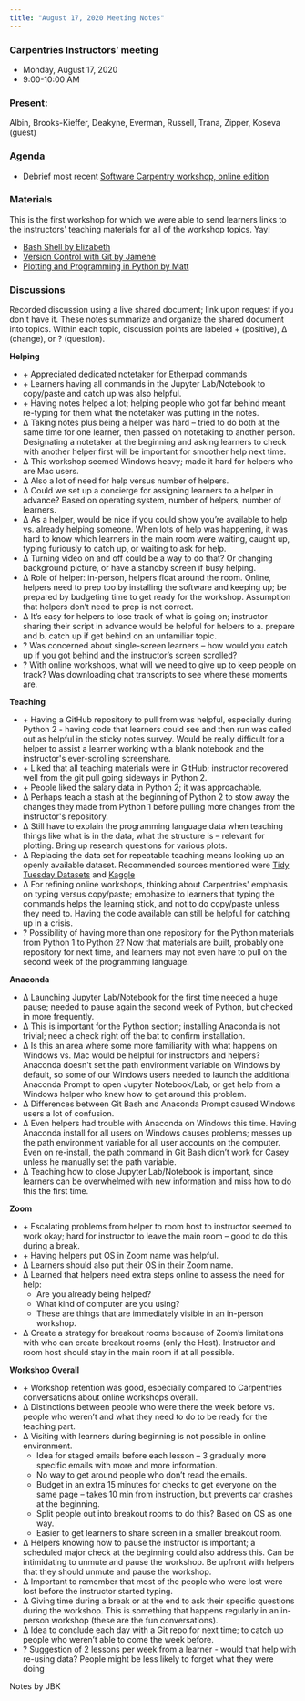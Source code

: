 ```yaml
---
title: "August 17, 2020 Meeting Notes"
---
```

### Carpentries Instructors’ meeting
- Monday, August 17, 2020
- 9:00-10:00 AM

### Present:
Albin, Brooks-Kieffer, Deakyne, Everman, Russell, Trana, Zipper, Koseva (guest)

### Agenda
- Debrief most recent [Software Carpentry workshop, online edition](https://kulibraries.github.io/2020-07-24-ku-online/)

### Materials
This is the first workshop for which we were able to send learners links to the instructors' teaching materials for all of the workshop topics. Yay!
- [Bash Shell by Elizabeth](https://github.com/ereverman/July-August_SWCarpentry_Day1)
- [Version Control with Git by Jamene](https://github.com/jbkieffer/swc-git-script-notes)
- [Plotting and Programming in Python by Matt](https://github.com/mdeakyne/SWC-2020)

### Discussions
Recorded discussion using a live shared document; link upon request if you don't have it. These notes summarize and organize the shared document into topics. Within each topic, discussion points are labeled \+ (positive), &Delta; (change), or ? (question).

**Helping**
- \+ Appreciated dedicated notetaker for Etherpad commands
- \+ Learners having all commands in the Jupyter Lab/Notebook to copy/paste and catch up was also helpful.
- \+ Having notes helped a lot; helping people who got far behind meant re-typing for them what the notetaker was putting in the notes.
- &Delta; Taking notes plus being a helper was hard – tried to do both at the same time for one learner, then passed on notetaking to another person. Designating a notetaker at the beginning and asking learners to check with another helper first will be important for smoother help next time.
- &Delta; This workshop seemed Windows heavy; made it hard for helpers who are Mac users.
- &Delta; Also a lot of need for help versus number of helpers.
- &Delta; Could we set up a concierge for assigning learners to a helper in advance? Based on operating system, number of helpers, number of learners.
- &Delta; As a helper, would be nice if you could show you’re available to help vs. already helping someone. When lots of help was happening, it was hard to know which learners in the main room were waiting, caught up, typing furiously to catch up, or waiting to ask for help.
- &Delta; Turning video on and off could be a way to do that? Or changing background picture, or have a standby screen if busy helping.
- &Delta; Role of helper: in-person, helpers float around the room. Online, helpers need to prep too by installing the software and keeping up; be prepared by budgeting time to get ready for the workshop. Assumption that helpers don’t need to prep is not correct.
- &Delta; It’s easy for helpers to lose track of what is going on; instructor sharing their script in advance would be helpful for helpers to a. prepare and b. catch up if get behind on an unfamiliar topic.
- ? Was concerned about single-screen learners – how would you catch up if you got behind and the instructor’s screen scrolled?
- ? With online workshops, what will we need to give up to keep people on track? Was downloading chat transcripts to see where these moments are.

**Teaching**
- \+ Having a GitHub repository to pull from was helpful, especially during Python 2 - having code that learners could see and then run was called out as helpful in the sticky notes survey. Would be really difficult for a helper to assist a learner working with a blank notebook and the instructor's ever-scrolling screenshare.
- \+ Liked that all teaching materials were in GitHub; instructor recovered well from the git pull going sideways in Python 2.
- \+ People liked the salary data in Python 2; it was approachable.
- &Delta; Perhaps teach a stash at the beginning of Python 2 to stow away the changes they made from Python 1 before pulling more changes from the instructor's repository.
- &Delta; Still have to explain the programming language data when teaching things like what is in the data, what the structure is – relevant for plotting. Bring up research questions for various plots.
- &Delta; Replacing the data set for repeatable teaching means looking up an openly available dataset. Recommended sources mentioned were [Tidy Tuesday Datasets](https://github.com/rfordatascience/tidytuesday) and [Kaggle](https://www.kaggle.com/datasets)
- &Delta; For refining online workshops, thinking about Carpentries' emphasis on typing versus copy/paste; emphasize to learners that typing the commands helps the learning stick, and not to do copy/paste unless they need to. Having the code available can still be helpful for catching up in a crisis.
- ? Possibility of having more than one repository for the Python materials from Python 1 to Python 2? Now that materials are built, probably one repository for next time, and learners may not even have to pull on the second week of the programming language.

**Anaconda**
- &Delta; Launching Jupyter Lab/Notebook for the first time needed a huge pause; needed to pause again the second week of Python, but checked in more frequently.
- &Delta; This is important for the Python section; installing Anaconda is not trivial; need a check right off the bat to confirm installation.
- &Delta; Is this an area where some more familiarity with what happens on Windows vs. Mac would be helpful for instructors and helpers? Anaconda doesn't set the path environment variable on Windows by default, so some of our Windows users needed to launch the additional Anaconda Prompt to open Jupyter Notebook/Lab, or get help from a Windows helper who knew how to get around this problem.
- &Delta; Differences between Git Bash and Anaconda Prompt caused Windows users a lot of confusion.
- &Delta; Even helpers had trouble with Anaconda on Windows this time. Having Anaconda install for all users on Windows causes problems; messes up the path environment variable for all user accounts on the computer. Even on re-install, the path command in Git Bash didn’t work for Casey unless he manually set the path variable.
- &Delta; Teaching how to close Jupyter Lab/Notebook is important, since learners can be overwhelmed with new information and miss how to do this the first time.

**Zoom**
- \+ Escalating problems from helper to room host to instructor seemed to work okay; hard for instructor to leave the main room – good to do this during a break.
- \+ Having helpers put OS in Zoom name was helpful.
- &Delta; Learners should also put their OS in their Zoom name.
- &Delta; Learned that helpers need extra steps online to assess the need for help:
  - Are you already being helped?
  - What kind of computer are you using?
  - These are things that are immediately visible in an in-person workshop.
- &Delta; Create a strategy for breakout rooms because of Zoom’s limitations with who can create breakout rooms (only the Host). Instructor and room host should stay in the main room if at all possible.

**Workshop Overall**
- \+ Workshop retention was good, especially compared to Carpentries conversations about online workshops overall.
- &Delta; Distinctions between people who were there the week before vs. people who weren’t and what they need to do to be ready for the teaching part.
- &Delta; Visiting with learners during beginning is not possible in online environment.
  - Idea for staged emails before each lesson – 3 gradually more specific emails with more and more information.
  - No way to get around people who don’t read the emails.
  - Budget in an extra 15 minutes for checks to get everyone on the same page – takes 10 min from instruction, but prevents car crashes at the beginning.
  - Split people out into breakout rooms to do this? Based on OS as one way.
  - Easier to get learners to share screen in a smaller breakout room.
- &Delta; Helpers knowing how to pause the instructor is important; a scheduled major check at the beginning could also address this. Can be intimidating to unmute and pause the workshop. Be upfront with helpers that they should unmute and pause the workshop.
- &Delta; Important to remember that most of the people who were lost were lost before the instructor started typing.
- &Delta; Giving time during a break or at the end to ask their specific questions during the workshop. This is something that happens regularly in an in-person workshop (these are the fun conversations).
- &Delta; Idea to conclude each day with a Git repo for next time; to catch up people who weren’t able to come the week before.
- ? Suggestion of 2 lessons per week from a learner - would that help with re-using data? People might be less likely to forget what they were doing  


Notes by JBK
